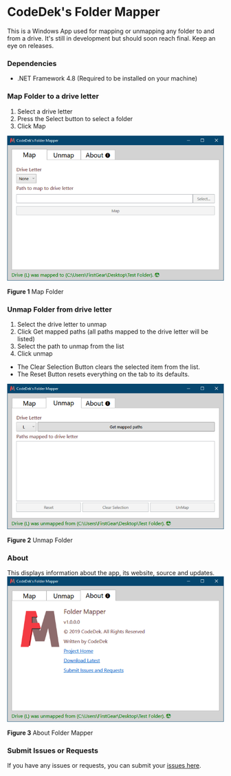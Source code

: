 # CodeDek's Folder Mapper
This is a Windows App used for mapping or unmapping any folder to and from a drive. It's still in development but should soon reach final. Keep an eye on releases.

### Dependencies
- .NET Framework 4.8 (Required to be installed on your machine)

### Map Folder to a drive letter
1. Select a drive letter
2. Press the Select button to select a folder
3. Click Map

![Figure 1 Map a folder](art/map.png)

**Figure 1** Map Folder


### Unmap Folder from drive letter
1. Select the drive letter to unmap
2. Click Get mapped paths (all paths mapped to the drive letter will be listed)
3. Select the path to unmap from the list
4. Click unmap

- The Clear Selection Button clears the selected item from the list.
- The Reset Button resets everything on the tab to its defaults.

![Figure 2 Unmap a folder](art/unmap.png)

**Figure 2** Unmap Folder


### About
This displays information about the app, its website, source and updates.
![Figure 3 About Folder Mapper](art/about.png)

**Figure 3** About Folder Mapper

### Submit Issues or Requests
If you have any issues or requests, you can submit your [issues here](https://github.com/codedek/CodeDek.FolderMapper/issues).